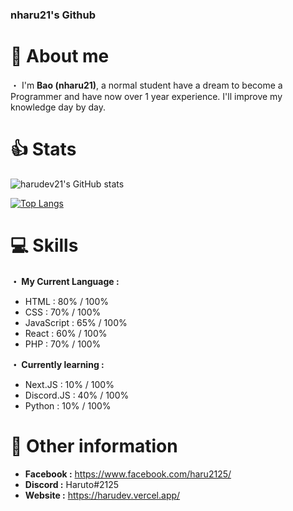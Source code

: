 ### nharu21's Github

# 🤔 **About me**

・ I'm **Bao (nharu21)**, a normal student have a dream to become a Programmer and have now over 1 year experience.
I'll improve my knowledge day by day.

# 👍 **Stats**

![harudev21's GitHub stats](https://github-readme-stats.vercel.app/api?username=harudev21&show_icons=true&theme=dracula)

[![Top Langs](https://github-readme-stats.vercel.app/api/top-langs/?username=harudev21)](https://github.com/harudev21/harudev21.github.io)

# 💻 **Skills**

**・ My Current Language :**
- HTML : 80% / 100%
- CSS : 70% / 100%
- JavaScript : 65% / 100%
- React : 60% / 100%
- PHP : 70% / 100%

**・ Currently learning :**
- Next.JS : 10% / 100%
- Discord.JS : 40% / 100%
- Python : 10% / 100%

# 📌 **Other information**

- **Facebook :** https://www.facebook.com/haru2125/
- **Discord :** Haruto#2125
- **Website :** https://harudev.vercel.app/
